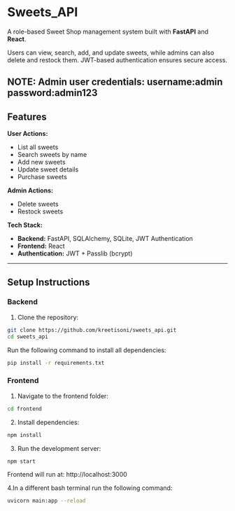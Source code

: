 # Sweets_API

A role-based Sweet Shop management system built with **FastAPI** and **React**.

Users can view, search, add, and update sweets, while admins can also delete and restock them. JWT-based authentication ensures secure access.

NOTE: Admin user credentials:
username:admin
password:admin123
---

## Features

**User Actions:**
- List all sweets
- Search sweets by name
- Add new sweets
- Update sweet details
- Purchase sweets

**Admin Actions:**
- Delete sweets
- Restock sweets

**Tech Stack:**
- **Backend:** FastAPI, SQLAlchemy, SQLite, JWT Authentication
- **Frontend:** React
- **Authentication:** JWT + Passlib (bcrypt)

---

## Setup Instructions

### Backend

1. Clone the repository:

```bash
git clone https://github.com/kreetisoni/sweets_api.git
cd sweets_api
```

Run the following command to install all dependencies:

```bash
pip install -r requirements.txt
```

### Frontend

1. Navigate to the frontend folder:
```bash
cd frontend
```

2. Install dependencies:
```bash
npm install
```

3. Run the development server:
```bash
npm start
```

Frontend will run at: http://localhost:3000

4.In a different bash terminal run the following command:
```bash
uvicorn main:app --reload
```
